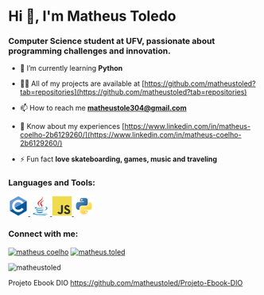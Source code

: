 <h1 align="left">Hi 👋, I'm Matheus Toledo</h1>
<h3 align="left">Computer Science student at UFV, passionate about programming challenges and innovation.</h3>

- 🌱 I’m currently learning **Python**

- 👨‍💻 All of my projects are available at [https://github.com/matheustoled?tab=repositories](https://github.com/matheustoled?tab=repositories)

- 📫 How to reach me **matheustole304@gmail.com**

- 📄 Know about my experiences [https://www.linkedin.com/in/matheus-coelho-2b6129260/](https://www.linkedin.com/in/matheus-coelho-2b6129260/)

- ⚡ Fun fact **love skateboarding, games, music and traveling**

<h3 align="left">Languages and Tools:</h3>
<p align="left"> <a href="https://www.cprogramming.com/" target="_blank" rel="noreferrer"> <img src="https://raw.githubusercontent.com/devicons/devicon/master/icons/c/c-original.svg" alt="c" width="40" height="40"/> </a> <a href="https://www.java.com" target="_blank" rel="noreferrer"> <img src="https://raw.githubusercontent.com/devicons/devicon/master/icons/java/java-original.svg" alt="java" width="40" height="40"/> </a> <a href="https://developer.mozilla.org/en-US/docs/Web/JavaScript" target="_blank" rel="noreferrer"> <img src="https://raw.githubusercontent.com/devicons/devicon/master/icons/javascript/javascript-original.svg" alt="javascript" width="40" height="40"/> </a> <a href="https://www.python.org" target="_blank" rel="noreferrer"> <img src="https://raw.githubusercontent.com/devicons/devicon/master/icons/python/python-original.svg" alt="python" width="40" height="40"/> </a> </p>

<h3 align="left">Connect with me:</h3>
<p align="left">
<a href="https://www.linkedin.com/in/matheus-coelho-2b6129260/" target="blank"><img align="center" src="https://raw.githubusercontent.com/rahuldkjain/github-profile-readme-generator/master/src/images/icons/Social/linked-in-alt.svg" alt="matheus coelho" height="30" width="40" /></a>
<a href="https://instagram.com/matheus.toled" target="blank"><img align="center" src="https://raw.githubusercontent.com/rahuldkjain/github-profile-readme-generator/master/src/images/icons/Social/instagram.svg" alt="matheus.toled" height="30" width="40" /></a>
</p>

<p>&nbsp;<img align="left" src="https://github-readme-stats.vercel.app/api?username=matheustoled&show_icons=true&theme=radical&title_color=ffffff&text_color=ffffff&hide_border=true&cache_seconds=1800&locale=en" alt="matheustoled" /></p>

Projeto Ebook DIO
https://github.com/matheustoled/Projeto-Ebook-DIO
